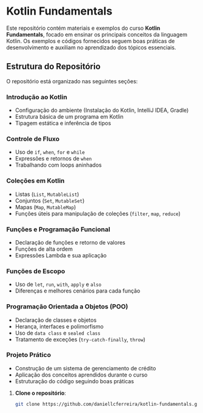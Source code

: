 # Kotlin Fundamentals

Este repositório contém materiais e exemplos do curso **Kotlin Fundamentals**, focado em ensinar os principais conceitos da linguagem Kotlin. Os exemplos e códigos fornecidos seguem boas práticas de desenvolvimento e auxiliam no aprendizado dos tópicos essenciais.

## Estrutura do Repositório

O repositório está organizado nas seguintes seções:

### **Introdução ao Kotlin**
   - Configuração do ambiente (Instalação do Kotlin, IntelliJ IDEA, Gradle)
   - Estrutura básica de um programa em Kotlin
   - Tipagem estática e inferência de tipos

### **Controle de Fluxo**
   - Uso de `if`, `when`, `for` e `while`
   - Expressões e retornos de `when`
   - Trabalhando com loops aninhados

### **Coleções em Kotlin**
   - Listas (`List`, `MutableList`)
   - Conjuntos (`Set`, `MutableSet`)
   - Mapas (`Map`, `MutableMap`)
   - Funções úteis para manipulação de coleções (`filter`, `map`, `reduce`)

### **Funções e Programação Funcional**
   - Declaração de funções e retorno de valores
   - Funções de alta ordem
   - Expressões Lambda e sua aplicação

### **Funções de Escopo**
   - Uso de `let`, `run`, `with`, `apply` e `also`
   - Diferenças e melhores cenários para cada função

### **Programação Orientada a Objetos (POO)**
   - Declaração de classes e objetos
   - Herança, interfaces e polimorfismo
   - Uso de `data class` e `sealed class`
   - Tratamento de exceções (`try-catch-finally`, `throw`)

### **Projeto Prático**
   - Construção de um sistema de gerenciamento de crédito
   - Aplicação dos conceitos aprendidos durante o curso
   - Estruturação do código seguindo boas práticas

1. **Clone o repositório**:
   ```bash
   git clone https://github.com/daniellcferreira/kotlin-fundamentals.git

